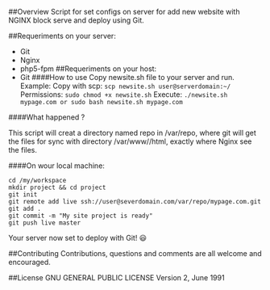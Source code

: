 ##Overview
Script for set configs on server for add new website with NGINX block serve and deploy using Git.

##Requeriments on your server:
- Git
- Nginx
- php5-fpm
##Requeriments on your host:
- Git
####How to use
Copy newsite.sh file to your server and run.
Example:
Copy with scp: `scp newsite.sh user@serverdomain:~/`
Permissions: `sudo chmod +x newsite.sh`
Execute: `./newsite.sh mypage.com or sudo bash newsite.sh mypage.com`

####What happened ?

This script will creat a directory named repo in /var/repo, where git will get the files for sync with directory /var/www/<name of your domain>/html, exactly where Nginx see the files.

####On wour local machine:
```
cd /my/workspace
mkdir project && cd project
git init
git remote add live ssh://user@severdomain.com/var/repo/mypage.com.git
git add .
git commit -m "My site project is ready"
git push live master
```
Your server now set to deploy with Git! :smiley:

##Contributing
Contributions, questions and comments are all welcome and encouraged.

##License
GNU GENERAL PUBLIC LICENSE
   Version 2, June 1991
